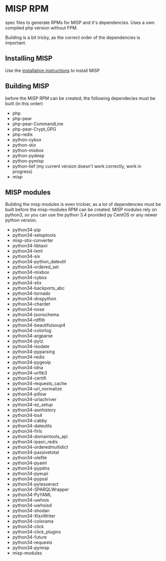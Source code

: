 # MISP RPM
spec files to generate RPMs for MISP and it's dependencies. Uses a own compiled php version without FPM.

Building is a bit tricky, as the correct order of the dependencies is important.

## Installing MISP
Use the [installation instructions](INSTALL.md) to install MISP 

## Building MISP
before the MISP RPM can be created, the following dependecies must be built (in this order)
* php
* php-pear
* php-pear-CommandLine
* php-pear-Crypt_GPG
* php-redis
* python-cybox
* python-stix
* python-mixbox
* python-pydeep
* python-pymisp
* python-lief (my current version doesn't work correctly, work in progress)
* misp

## MISP modules
Building the misp modules is even trickier, as a lot of dependencies must be built before the misp-modules RPM can be created. MISP modules rely on python3, so you can use the python 3.4 provided py CentOS or any newer python version.

* python34-pip
* python34-setuptools
* misp-stix-converter
* python34-libtaxii
* python34-lxml
* python34-six
* python34-python_dateutil
* python34-ordered_set
* python34-mixbox
* python34-cybox
* python34-stix
* python34-backports_abc
* python34-tornado
* python34-dnspython
* python34-chardet
* python34-nose
* python34-jsonschema
* python34-rdflib
* python34-beautifulsoup4
* python34-colorlog
* python34-argparse
* python34-pytz
* python34-isodate
* python34-pyparsing
* python34-redis
* python34-pygeoip
* python34-idna
* python34-urllib3
* python34-certifi
* python34-requests_cache
* python34-url_normalize
* python34-pillow
* python34-urlachriver
* python34-ez_setup
* python34-asnhistory
* python34-bs4
* python34-cabby
* python34-dateutils
* python34-firls
* python34-domaintools_api
* python34-ipasn_redis
* python34-orderedmultidict
* python34-passivetotal
* python34-olefile
* python34-pyaml
* python34-pypdns
* python34-pyeupi
* python34-pypssl
* python34-pytesseract
* python34-SPARQLWrapper
* python34-PyYAML
* python34-uwhois
* python34-uwhoisd
* python34-shodan
* python34-XlsxWriter
* python34-colorama
* python34-click
* python34-click_plugins
* python34-future
* python34-requests
* python34-pymisp
* misp-modules

